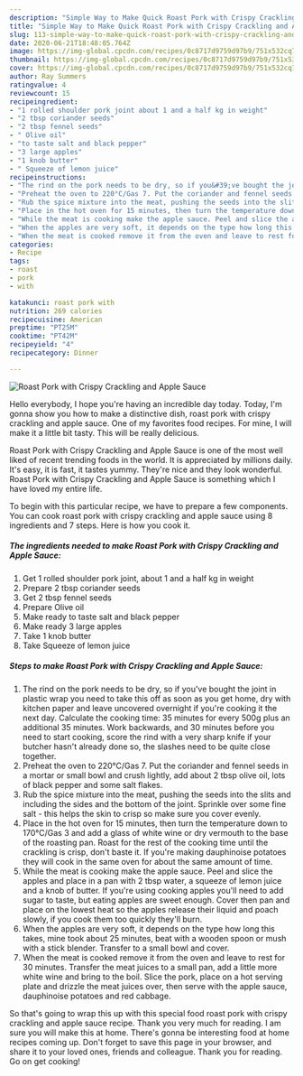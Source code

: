 ```yaml
---
description: "Simple Way to Make Quick Roast Pork with Crispy Crackling and Apple Sauce"
title: "Simple Way to Make Quick Roast Pork with Crispy Crackling and Apple Sauce"
slug: 113-simple-way-to-make-quick-roast-pork-with-crispy-crackling-and-apple-sauce
date: 2020-06-21T18:48:05.764Z
image: https://img-global.cpcdn.com/recipes/0c8717d9759d97b9/751x532cq70/roast-pork-with-crispy-crackling-and-apple-sauce-recipe-main-photo.jpg
thumbnail: https://img-global.cpcdn.com/recipes/0c8717d9759d97b9/751x532cq70/roast-pork-with-crispy-crackling-and-apple-sauce-recipe-main-photo.jpg
cover: https://img-global.cpcdn.com/recipes/0c8717d9759d97b9/751x532cq70/roast-pork-with-crispy-crackling-and-apple-sauce-recipe-main-photo.jpg
author: Ray Summers
ratingvalue: 4
reviewcount: 15
recipeingredient:
- "1 rolled shoulder pork joint about 1 and a half kg in weight"
- "2 tbsp coriander seeds"
- "2 tbsp fennel seeds"
- " Olive oil"
- "to taste salt and black pepper"
- "3 large apples"
- "1 knob butter"
- " Squeeze of lemon juice"
recipeinstructions:
- "The rind on the pork needs to be dry, so if you&#39;ve bought the joint in plastic wrap you need to take this off as soon as you get home, dry with kitchen paper and leave uncovered overnight if you&#39;re cooking it the next day. Calculate the cooking time: 35 minutes for every 500g plus an additional 35 minutes. Work backwards, and 30 minutes before you need to start cooking, score the rind with a very sharp knife if your butcher hasn&#39;t already done so, the slashes need to be quite close together."
- "Preheat the oven to 220°C/Gas 7. Put the coriander and fennel seeds in a mortar or small bowl and crush lightly, add about 2 tbsp olive oil, lots of black pepper and some salt flakes."
- "Rub the spice mixture into the meat, pushing the seeds into the slits and including the sides and the bottom of the joint. Sprinkle over some fine salt - this helps the skin to crisp so make sure you cover evenly."
- "Place in the hot oven for 15 minutes, then turn the temperature down to 170°C/Gas 3 and add a glass of white wine or dry vermouth to the base of the roasting pan. Roast for the rest of the cooking time until the crackling is crisp, don&#39;t baste it. If you&#39;re making dauphinoise potatoes they will cook in the same oven for about the same amount of time."
- "While the meat is cooking make the apple sauce. Peel and slice the apples and place in a pan with 2 tbsp water, a squeeze of lemon juice and a knob of butter. If you&#39;re using cooking apples you&#39;ll need to add sugar to taste, but eating apples are sweet enough. Cover then pan and place on the lowest heat so the apples release their liquid and poach slowly, if you cook them too quickly they&#39;ll burn."
- "When the apples are very soft, it depends on the type how long this takes, mine took about 25 minutes, beat with a wooden spoon or mush with a stick blender. Transfer to a small bowl and cover."
- "When the meat is cooked remove it from the oven and leave to rest for 30 minutes. Transfer the meat juices to a small pan, add a little more white wine and bring to the boil. Slice the pork, place on a hot serving plate and drizzle the meat juices over, then serve with the apple sauce, dauphinoise potatoes and red cabbage."
categories:
- Recipe
tags:
- roast
- pork
- with

katakunci: roast pork with 
nutrition: 269 calories
recipecuisine: American
preptime: "PT25M"
cooktime: "PT42M"
recipeyield: "4"
recipecategory: Dinner

---
```



![Roast Pork with Crispy Crackling and Apple Sauce](https://img-global.cpcdn.com/recipes/0c8717d9759d97b9/751x532cq70/roast-pork-with-crispy-crackling-and-apple-sauce-recipe-main-photo.jpg)

Hello everybody, I hope you're having an incredible day today. Today, I'm gonna show you how to make a distinctive dish, roast pork with crispy crackling and apple sauce. One of my favorites food recipes. For mine, I will make it a little bit tasty. This will be really delicious.



Roast Pork with Crispy Crackling and Apple Sauce is one of the most well liked of recent trending foods in the world. It is appreciated by millions daily. It's easy, it is fast, it tastes yummy. They're nice and they look wonderful. Roast Pork with Crispy Crackling and Apple Sauce is something which I have loved my entire life.


To begin with this particular recipe, we have to prepare a few components. You can cook roast pork with crispy crackling and apple sauce using 8 ingredients and 7 steps. Here is how you cook it.

##### The ingredients needed to make Roast Pork with Crispy Crackling and Apple Sauce:

1. Get 1 rolled shoulder pork joint, about 1 and a half kg in weight
1. Prepare 2 tbsp coriander seeds
1. Get 2 tbsp fennel seeds
1. Prepare  Olive oil
1. Make ready to taste salt and black pepper
1. Make ready 3 large apples
1. Take 1 knob butter
1. Take  Squeeze of lemon juice




##### Steps to make Roast Pork with Crispy Crackling and Apple Sauce:

1. The rind on the pork needs to be dry, so if you&#39;ve bought the joint in plastic wrap you need to take this off as soon as you get home, dry with kitchen paper and leave uncovered overnight if you&#39;re cooking it the next day. Calculate the cooking time: 35 minutes for every 500g plus an additional 35 minutes. Work backwards, and 30 minutes before you need to start cooking, score the rind with a very sharp knife if your butcher hasn&#39;t already done so, the slashes need to be quite close together.
1. Preheat the oven to 220°C/Gas 7. Put the coriander and fennel seeds in a mortar or small bowl and crush lightly, add about 2 tbsp olive oil, lots of black pepper and some salt flakes.
1. Rub the spice mixture into the meat, pushing the seeds into the slits and including the sides and the bottom of the joint. Sprinkle over some fine salt - this helps the skin to crisp so make sure you cover evenly.
1. Place in the hot oven for 15 minutes, then turn the temperature down to 170°C/Gas 3 and add a glass of white wine or dry vermouth to the base of the roasting pan. Roast for the rest of the cooking time until the crackling is crisp, don&#39;t baste it. If you&#39;re making dauphinoise potatoes they will cook in the same oven for about the same amount of time.
1. While the meat is cooking make the apple sauce. Peel and slice the apples and place in a pan with 2 tbsp water, a squeeze of lemon juice and a knob of butter. If you&#39;re using cooking apples you&#39;ll need to add sugar to taste, but eating apples are sweet enough. Cover then pan and place on the lowest heat so the apples release their liquid and poach slowly, if you cook them too quickly they&#39;ll burn.
1. When the apples are very soft, it depends on the type how long this takes, mine took about 25 minutes, beat with a wooden spoon or mush with a stick blender. Transfer to a small bowl and cover.
1. When the meat is cooked remove it from the oven and leave to rest for 30 minutes. Transfer the meat juices to a small pan, add a little more white wine and bring to the boil. Slice the pork, place on a hot serving plate and drizzle the meat juices over, then serve with the apple sauce, dauphinoise potatoes and red cabbage.




So that's going to wrap this up with this special food roast pork with crispy crackling and apple sauce recipe. Thank you very much for reading. I am sure you will make this at home. There's gonna be interesting food at home recipes coming up. Don't forget to save this page in your browser, and share it to your loved ones, friends and colleague. Thank you for reading. Go on get cooking!
